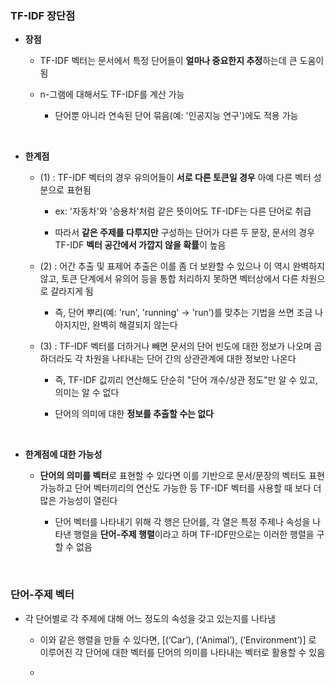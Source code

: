 ### TF-IDF 장단점 

- **장점**

    - TF-IDF 벡터는 문서에서 특정 단어들이 **얼마나 중요한지 추정**하는데 큰 도움이 됨
 
    -  n-그램에 대해서도 TF-IDF를 계산 가능
 
        - 단어뿐 아니라 연속된 단어 묶음(예: '인공지능 연구')에도 적용 가능
     
<br/>

- **한계점**

    - (1) : TF-IDF 벡터의 경우 유의어들이 **서로 다른 토큰일 경우** 아예 다른 벡터 성분으로 표현됨
 
        - ex: '자동차'와 '승용차'처럼 같은 뜻이어도 TF-IDF는 다른 단어로 취급
     
        - 따라서 **같은 주제를 다루지만** 구성하는 단어가 다른 두 문장, 문서의 경우 TF-IDF **벡터 공간에서 가깝지 않을 확률**이 높음 

    - (2) : 어간 추출 및 표제어 추출은 이를 좀 더 보완할 수 있으나 이 역시 완벽하지 않고, 토큰 단계에서 유의어 등을 통합 처리하지 못하면 벡터상에서 다른 차원으로 갈라지게 됨
 
        - 즉, 단어 뿌리(예: 'run', 'running' → 'run')를 맞추는 기법을 쓰면 조금 나아지지만, 완벽히 해결되지 않는다
     
    - (3) : TF-IDF 벡터를 더하거나 빼면 문서의 단어 빈도에 대한 정보가 나오며 곱하더라도 각 차원을 나타내는 단어 간의 상관관계에 대한 정보만 나온다
 
        - 즉, TF-IDF 값끼리 연산해도 단순히 "단어 개수/상관 정도"만 알 수 있고, 의미는 알 수 없다
     
        - 단어의 의미에 대한 **정보를 추출할 수는 없다**
     
<br/>

- **한계점에 대한 가능성**

    - **단어의 의미를 벡터**로 표현할 수 있다면 이를 기반으로 문서/문장의 벡터도 표현 가능하고 단어 벡터끼리의 연산도 가능한 등 TF-IDF 벡터를 사용할 때 보다 더 많은 가능성이 열린다
 
        - 단어 벡터를 나타내기 위해 각 행은 단어를, 각 열은 특정 주제나 속성을 나타낸 행렬을 **단어-주제 행렬**이라고 하며 TF-IDF만으로는 이러한 행렬을 구할 수 없음

<br/>

### 단어-주제 벡터 

- 각 단어별로 각 주제에 대해 어느 정도의 속성을 갖고 있는지를 나타냄

    - 이와 같은 행렬을 만들 수 있다면, [(‘Car’), (‘Animal’), (‘Environment’)] 로 이루어진 각 단어에 대한 벡터를 단어의 의미를 나타내는 벡터로 활용할 수 있음
 
    - 

































































